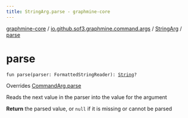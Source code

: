 ```yaml
---
title: StringArg.parse - graphmine-core
---
```


[graphmine-core](../../index.html) / [io.github.sof3.graphmine.command.args](../index.html) / [StringArg](index.html) / [parse](./parse.html)

# parse

`fun parse(parser: FormattedStringReader): `[`String`](https://kotlinlang.org/api/latest/jvm/stdlib/kotlin/-string/index.html)`?`

Overrides [CommandArg.parse](../-command-arg/parse.html)

Reads the next value in the parser into the value for the argument

**Return**
the parsed value, or `null` if it is missing or cannot be parsed

